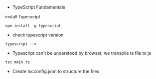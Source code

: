 - TypeScript Fundamentals


install Typescript
```
npm install -g typescript
```

- check typescript version


```
typescript --v
```

- Typescript can't be understood by browser, we transpile ts file to js

```
tsc main.ts
```

- Create tscconfig.json to structure the files 

